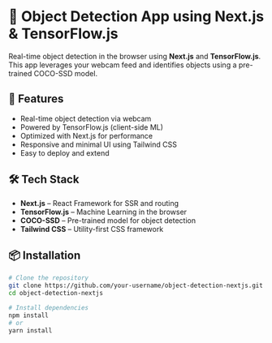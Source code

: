 # 🧠 Object Detection App using Next.js & TensorFlow.js

Real-time object detection in the browser using **Next.js** and **TensorFlow.js**. This app leverages your webcam feed and identifies objects using a pre-trained COCO-SSD model.

## 🚀 Features

- Real-time object detection via webcam
- Powered by TensorFlow.js (client-side ML)
- Optimized with Next.js for performance
- Responsive and minimal UI using Tailwind CSS
- Easy to deploy and extend

## 🛠 Tech Stack

- **Next.js** – React Framework for SSR and routing
- **TensorFlow.js** – Machine Learning in the browser
- **COCO-SSD** – Pre-trained model for object detection
- **Tailwind CSS** – Utility-first CSS framework

## 📦 Installation

```bash
# Clone the repository
git clone https://github.com/your-username/object-detection-nextjs.git
cd object-detection-nextjs

# Install dependencies
npm install
# or
yarn install

